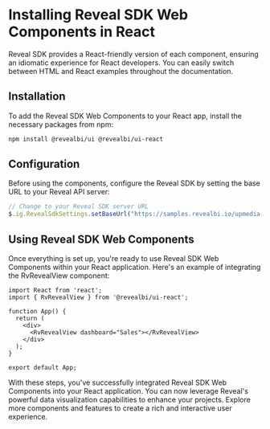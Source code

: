 # Installing Reveal SDK Web Components in React

Reveal SDK provides a React-friendly version of each component, ensuring an idiomatic experience for React developers. You can easily switch between HTML and React examples throughout the documentation.

## Installation

To add the Reveal SDK Web Components to your React app, install the necessary packages from npm:

```bash npm2yarn
npm install @revealbi/ui @revealbi/ui-react
```

## Configuration

Before using the components, configure the Reveal SDK by setting the base URL to your Reveal API server:

```ts
// Change to your Reveal SDK server URL
$.ig.RevealSdkSettings.setBaseUrl("https://samples.revealbi.io/upmedia-backend/reveal-api/");
```

## Using Reveal SDK Web Components

Once everything is set up, you're ready to use Reveal SDK Web Components within your React application. Here's an example of integrating the RvRevealView component:

```tsx
import React from 'react';
import { RvRevealView } from '@revealbi/ui-react';

function App() {
  return (
    <div>
      <RvRevealView dashboard="Sales"></RvRevealView>
    </div>
  );
}

export default App;
```

With these steps, you've successfully integrated Reveal SDK Web Components into your React application. You can now leverage Reveal's powerful data visualization capabilities to enhance your projects. Explore more components and features to create a rich and interactive user experience.